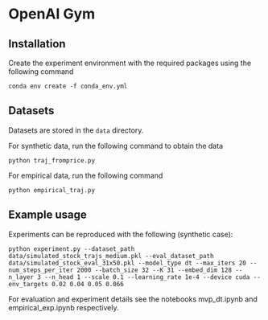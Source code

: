 # OpenAI Gym

## Installation

Create the experiment environment with the required packages using the following command

```
conda env create -f conda_env.yml
```

## Datasets

Datasets are stored in the `data` directory.

For synthetic data, run the following command to obtain the data

```
python traj_fromprice.py
```

For empirical data, run the following command

```
python empirical_traj.py
```

## Example usage

Experiments can be reproduced with the following (synthetic case):

```
python experiment.py --dataset_path data/simulated_stock_trajs_medium.pkl --eval_dataset_path data/simulated_stock_eval_31x50.pkl --model_type dt --max_iters 20 --num_steps_per_iter 2000 --batch_size 32 --K 31 --embed_dim 128 --n_layer 3 --n_head 1 --scale 0.1 --learning_rate 1e-4 --device cuda --env_targets 0.02 0.04 0.05 0.066
```

For evaluation and experiment details see the notebooks mvp_dt.ipynb and empirical_exp.ipynb respectively.
